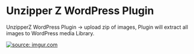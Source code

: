 # Unzipper Z WordPress Plugin

UnzipperZ WordPress Plugin -> upload zip of images, Plugin will extract all images to WordPress media Library.

<a href="https://imgur.com/7Orthas"><img src="https://i.imgur.com/7Orthas.gif" title="source: imgur.com" /></a>
